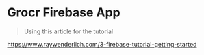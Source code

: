 # Grocr Firebase App
> Using this article for the tutorial

https://www.raywenderlich.com/3-firebase-tutorial-getting-started
